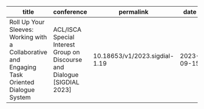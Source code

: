 
| title | conference | permalink | date | venue | paperurl |
| -------- | -------------------------------------- | -------------------------- | ------ | --- | ---- |
| Roll Up Your Sleeves: Working with a Collaborative and Engaging Task Oriented Dialogue System        | ACL/ISCA Special Interest Group on Discourse and Dialogue [SIGDIAL 2023]            | 10.18653/v1/2023.sigdial-1.19        | 2023-09-15    | Prague, Czechia   | 'https://aclanthology.org/2023.sigdial-1.19/'    |


